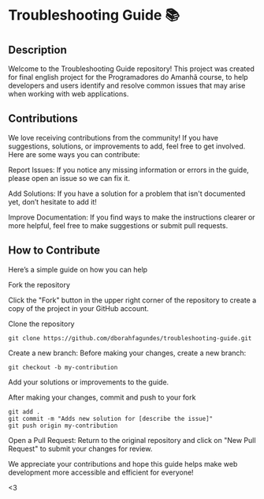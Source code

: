 # Troubleshooting Guide 📚

## Description
Welcome to the Troubleshooting Guide repository! This project was created for final english project for the Programadores do Amanhã course, to help developers and users identify and resolve common issues that may arise when working with web applications.

## Contributions
We love receiving contributions from the community! If you have suggestions, solutions, or improvements to add, feel free to get involved. Here are some ways you can contribute:

Report Issues: If you notice any missing information or errors in the guide, please open an issue so we can fix it.

Add Solutions: If you have a solution for a problem that isn't documented yet, don’t hesitate to add it!

Improve Documentation: If you find ways to make the instructions clearer or more helpful, feel free to make suggestions or submit pull requests.

## How to Contribute
Here’s a simple guide on how you can help

Fork the repository

Click the "Fork" button in the upper right corner of the repository to create a copy of the project in your GitHub account.

Clone the repository

```
git clone https://github.com/dborahfagundes/troubleshooting-guide.git
```

Create a new branch: Before making your changes, create a new branch:

```
git checkout -b my-contribution
```

Add your solutions or improvements to the guide.

After making your changes, commit and push to your fork

```
git add .
git commit -m "Adds new solution for [describe the issue]"
git push origin my-contribution
```
Open a Pull Request: Return to the original repository and click on "New Pull Request" to submit your changes for review.

We appreciate your contributions and hope this guide helps make web development more accessible and efficient for everyone! 

<3
